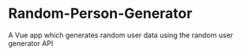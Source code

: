 # Random-Person-Generator
A Vue app which generates random user data using the random user generator API 
